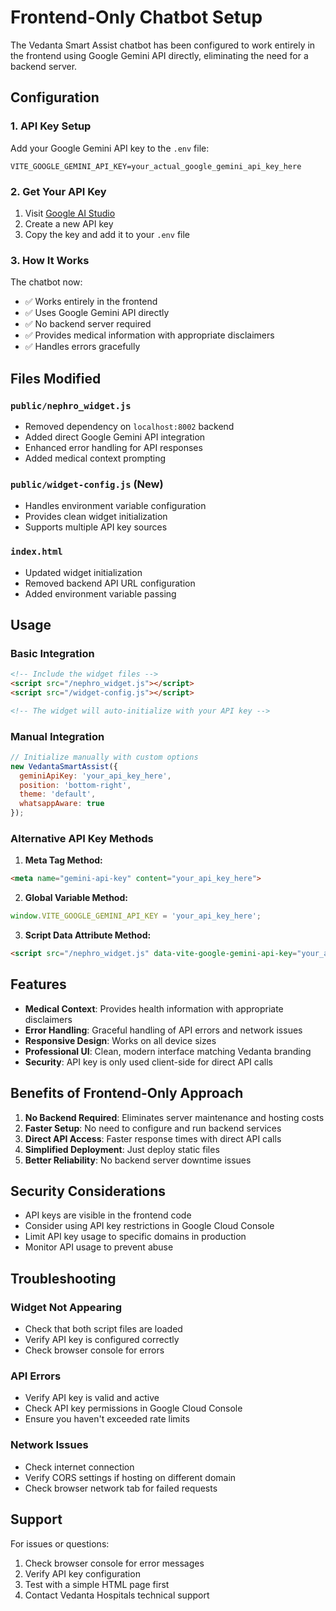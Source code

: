# Frontend-Only Chatbot Setup

The Vedanta Smart Assist chatbot has been configured to work entirely in the frontend using Google Gemini API directly, eliminating the need for a backend server.

## Configuration

### 1. API Key Setup

Add your Google Gemini API key to the `.env` file:

```env
VITE_GOOGLE_GEMINI_API_KEY=your_actual_google_gemini_api_key_here
```

### 2. Get Your API Key

1. Visit [Google AI Studio](https://makersuite.google.com/app/apikey)
2. Create a new API key
3. Copy the key and add it to your `.env` file

### 3. How It Works

The chatbot now:
- ✅ Works entirely in the frontend
- ✅ Uses Google Gemini API directly
- ✅ No backend server required
- ✅ Provides medical information with appropriate disclaimers
- ✅ Handles errors gracefully

## Files Modified

### `public/nephro_widget.js`
- Removed dependency on `localhost:8002` backend
- Added direct Google Gemini API integration
- Enhanced error handling for API responses
- Added medical context prompting

### `public/widget-config.js` (New)
- Handles environment variable configuration
- Provides clean widget initialization
- Supports multiple API key sources

### `index.html`
- Updated widget initialization
- Removed backend API URL configuration
- Added environment variable passing

## Usage

### Basic Integration

```html
<!-- Include the widget files -->
<script src="/nephro_widget.js"></script>
<script src="/widget-config.js"></script>

<!-- The widget will auto-initialize with your API key -->
```

### Manual Integration

```javascript
// Initialize manually with custom options
new VedantaSmartAssist({
  geminiApiKey: 'your_api_key_here',
  position: 'bottom-right',
  theme: 'default',
  whatsappAware: true
});
```

### Alternative API Key Methods

1. **Meta Tag Method:**
```html
<meta name="gemini-api-key" content="your_api_key_here">
```

2. **Global Variable Method:**
```javascript
window.VITE_GOOGLE_GEMINI_API_KEY = 'your_api_key_here';
```

3. **Script Data Attribute Method:**
```html
<script src="/nephro_widget.js" data-vite-google-gemini-api-key="your_api_key_here"></script>
```

## Features

- **Medical Context**: Provides health information with appropriate disclaimers
- **Error Handling**: Graceful handling of API errors and network issues
- **Responsive Design**: Works on all device sizes
- **Professional UI**: Clean, modern interface matching Vedanta branding
- **Security**: API key is only used client-side for direct API calls

## Benefits of Frontend-Only Approach

1. **No Backend Required**: Eliminates server maintenance and hosting costs
2. **Faster Setup**: No need to configure and run backend services
3. **Direct API Access**: Faster response times with direct API calls
4. **Simplified Deployment**: Just deploy static files
5. **Better Reliability**: No backend server downtime issues

## Security Considerations

- API keys are visible in the frontend code
- Consider using API key restrictions in Google Cloud Console
- Limit API key usage to specific domains in production
- Monitor API usage to prevent abuse

## Troubleshooting

### Widget Not Appearing
- Check that both script files are loaded
- Verify API key is configured correctly
- Check browser console for errors

### API Errors
- Verify API key is valid and active
- Check API key permissions in Google Cloud Console
- Ensure you haven't exceeded rate limits

### Network Issues
- Check internet connection
- Verify CORS settings if hosting on different domain
- Check browser network tab for failed requests

## Support

For issues or questions:
1. Check browser console for error messages
2. Verify API key configuration
3. Test with a simple HTML page first
4. Contact Vedanta Hospitals technical support